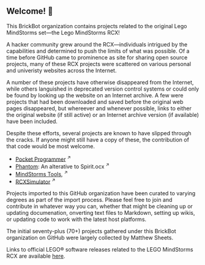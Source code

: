 ## Welcome! 👋

This BrickBot organization contains projects related to the original Lego MindStorms set—the Lego MindStorms RCX!

A hacker community grew around the RCX—individuals intrigued by the capabilities and determined to push the limits of what was possible.
Of a time before GitHub came to prominence as site for sharing open source projects, many of these RCX projects were scattered
on various personal and univeristy websites across the Internet.

A number of these projects have otherwise disappeared from the Internet, while others languished in deprecated version control systems 
or could only be found by looking up the website on an Internet archive.
A few were projects that had been downloaded and saved before the original web pages disappeared,
but whereever and whenever possible, links to either the original website (if still active) or an Internet archive version (if available) have been included.

Despite these efforts, several projects are known to have slipped through the cracks.  If anyone might still have a copy of these,
the contribution of that code would be most welcome.
* [Pocket Programmer](https://www.navina.ch/workshop/rcx/rcx.html) <sup>↗</sup>
* [Phantom](https://web.archive.org/web/20101213054842/http://members.cox.net/pbrick-alpha/Phantom.htm): An alterative to Spirit.ocx  <sup>↗</sup>
* [MindStorms Tools](https://web.archive.org/web/20120130101715/http://ddi.uni-paderborn.de/index.php?id=4800&L=1), <sup>↗</sup>
* [RCXSimulator](https://www4.cs.fau.de/~felser/RCXSimulator/) <sup>↗</sup>


Projects imported to this GitHub organization have been curated to varying degrees as part of the import process.
Please feel free to join and contribute in whatever way you can, whether that might be cleaning up or updating documenation,
onverting text files to Markdown, setting up wikis, or updating code to work with the latest host platforms.

The initial seventy-plus (70+) projects gathered under this BrickBot organization on GitHub were largely collected by Matthew Sheets.

Links to official LEGO® software releases related to the LEGO MindStorms RCX are available [here](https://github.com/BrickBot/Archive/releases/tag/LEGO).

<!--

**Here are some ideas to get you started:**

🙋‍♀️ A short introduction - what is your organization all about?
🌈 Contribution guidelines - how can the community get involved?
👩‍💻 Useful resources - where can the community find your docs? Is there anything else the community should know?
🍿 Fun facts - what does your team eat for breakfast?
🧙 Remember, you can do mighty things with the power of
[Markdown](https://docs.github.com/github/writing-on-github/getting-started-with-writing-and-formatting-on-github/basic-writing-and-formatting-syntax)
-->
